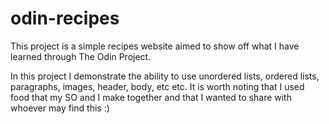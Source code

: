 # odin-recipes

This project is a simple recipes website aimed to show off what I have learned through The Odin Project. 

In this project I demonstrate the ability to use unordered lists, ordered lists, paragraphs, images, header, body, etc etc. It is worth noting that I used food that my SO and I make together and that I wanted to share with whoever may find this :)